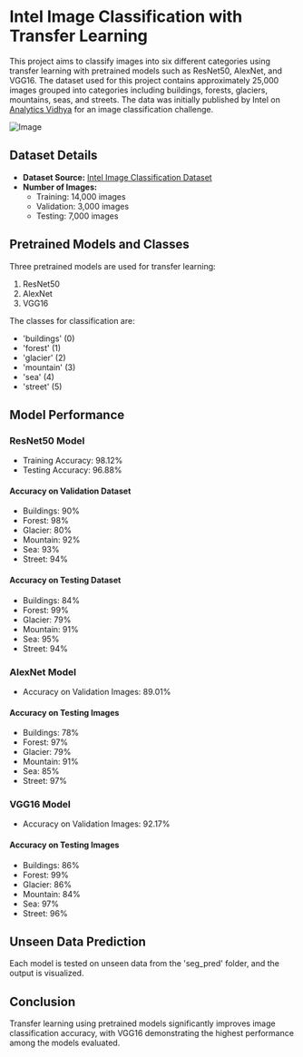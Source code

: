 # Intel Image Classification with Transfer Learning

This project aims to classify images into six different categories using transfer learning with pretrained models such as ResNet50, AlexNet, and VGG16. The dataset used for this project contains approximately 25,000 images grouped into categories including buildings, forests, glaciers, mountains, seas, and streets. The data was initially published by Intel on [Analytics Vidhya](https://datahack.analyticsvidhya.com) for an image classification challenge.

![Image](https://images.unsplash.com/photo-1487073947834-59f68f2647c4)

## Dataset Details

- **Dataset Source:** [Intel Image Classification Dataset](https://www.kaggle.com/datasets/puneet6060/intel-image-classification/data)
- **Number of Images:** 
  - Training: 14,000 images
  - Validation: 3,000 images
  - Testing: 7,000 images

## Pretrained Models and Classes

Three pretrained models are used for transfer learning:
1. ResNet50
2. AlexNet
3. VGG16

The classes for classification are:
- 'buildings' (0)
- 'forest' (1)
- 'glacier' (2)
- 'mountain' (3)
- 'sea' (4)
- 'street' (5)

## Model Performance

### ResNet50 Model
- Training Accuracy: 98.12%
- Testing Accuracy: 96.88%

#### Accuracy on Validation Dataset
- Buildings: 90%
- Forest: 98%
- Glacier: 80%
- Mountain: 92%
- Sea: 93%
- Street: 94%

#### Accuracy on Testing Dataset
- Buildings: 84%
- Forest: 99%
- Glacier: 79%
- Mountain: 91%
- Sea: 95%
- Street: 94%

### AlexNet Model
- Accuracy on Validation Images: 89.01%

#### Accuracy on Testing Images
- Buildings: 78%
- Forest: 97%
- Glacier: 79%
- Mountain: 91%
- Sea: 85%
- Street: 97%

### VGG16 Model
- Accuracy on Validation Images: 92.17%

#### Accuracy on Testing Images
- Buildings: 86%
- Forest: 99%
- Glacier: 86%
- Mountain: 84%
- Sea: 97%
- Street: 96%

## Unseen Data Prediction

Each model is tested on unseen data from the 'seg_pred' folder, and the output is visualized.

## Conclusion

Transfer learning using pretrained models significantly improves image classification accuracy, with VGG16 demonstrating the highest performance among the models evaluated.

